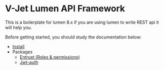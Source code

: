 # V-Jet Lumen API Framework

This is a boilerplate for lumen 8.x if you are using lumen to write REST api it will help you.

Before getting started, you should study the documentation below:

* [Install](/src/docs/install.md)
* Packages
  * [Entrust (Roles & permissions)](/src/docs/packages/entrust.md)
  * [Jwt-auth](/src/docs/packages/jwt.md)



